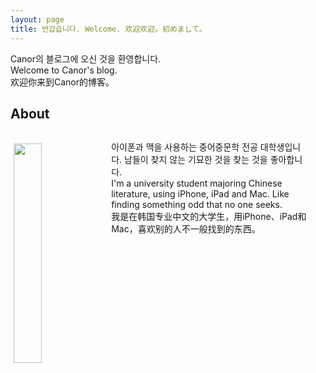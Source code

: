 ```yaml
---
layout: page
title: 반갑습니다. Welcome. 欢迎欢迎。初めまして。
---
```


<p class="message">
    Canor의 블로그에 오신 것을 환영합니다.<br/>
    Welcome to Canor's blog.<br/>
    欢迎你来到Canor的博客。
</p>

## About

<div class="message">
    <img src="https://twitter.com/psCanor/profile_image?size=original" width="30%" align="left" style="margin: 5px">
    <div class="message" style="margin:30px">
        아이폰과 맥을 사용하는 중어중문학 전공 대학생입니다. 남들이 찾지 않는 기묘한 것을 찾는 것을 좋아합니다.<br/>
        I'm a university student majoring Chinese literature, using iPhone, iPad and Mac. Like finding something odd that no one seeks.<br/>
        我是在韩国专业中文的大学生，用iPhone、iPad和Mac，喜欢别的人不一般找到的东西。
    </div>
</div>